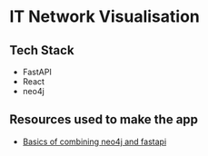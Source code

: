 # IT Network Visualisation

## Tech Stack

- FastAPI
- React
- neo4j

## Resources used to make the app

- [Basics of combining neo4j and fastapi](https://neontology.readthedocs.io/en/latest/fastapi/)
